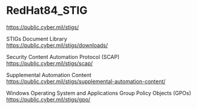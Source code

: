 # RedHat84_STIG

https://public.cyber.mil/stigs/

STIGs Document Library<br>
https://public.cyber.mil/stigs/downloads/

Security Content Automation Protocol (SCAP)<br>
https://public.cyber.mil/stigs/scap/

Supplemental Automation Content<br>
https://public.cyber.mil/stigs/supplemental-automation-content/

Windows Operating System and Applications Group Policy Objects (GPOs)<br>
https://public.cyber.mil/stigs/gpo/
